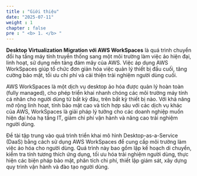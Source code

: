```yaml
---
title : "Giới thiệu"
date: "2025-07-11"
weight : 1 
chapter : false
pre : " <b> 1. </b> "
---
```

**Desktop Virtualization Migration với AWS WorkSpaces** là quá trình chuyển đổi hạ tầng máy tính truyền thống sang một môi trường làm việc ảo hiện đại, linh hoạt, sử dụng nền tảng đám mây của AWS. Việc áp dụng AWS WorkSpaces giúp tổ chức đơn giản hóa việc quản lý thiết bị đầu cuối, tăng cường bảo mật, tối ưu chi phí và cải thiện trải nghiệm người dùng cuối.

AWS WorkSpaces là một dịch vụ desktop ảo hóa được quản lý hoàn toàn (fully managed), cho phép triển khai nhanh chóng các môi trường máy tính cá nhân cho người dùng từ bất kỳ đâu, trên bất kỳ thiết bị nào. Với khả năng mở rộng linh hoạt, tính bảo mật cao và tích hợp sâu với các dịch vụ khác của AWS, WorkSpaces là giải pháp lý tưởng cho các doanh nghiệp muốn hiện đại hóa hạ tầng IT, giảm chi phí vận hành và nâng cao trải nghiệm người dùng.

Đề tài tập trung vào quá trình triển khai mô hình Desktop-as-a-Service (DaaS) bằng cách sử dụng AWS WorkSpaces để cung cấp môi trường làm việc ảo hóa cho người dùng. Quá trình này bao gồm lập kế hoạch di chuyển, kiểm tra tính tương thích ứng dụng, tối ưu hóa trải nghiệm người dùng, thực hiện các biện pháp bảo mật, phân tích chi phí, thiết lập giám sát, xây dựng quy trình vận hành và đào tạo người dùng.



